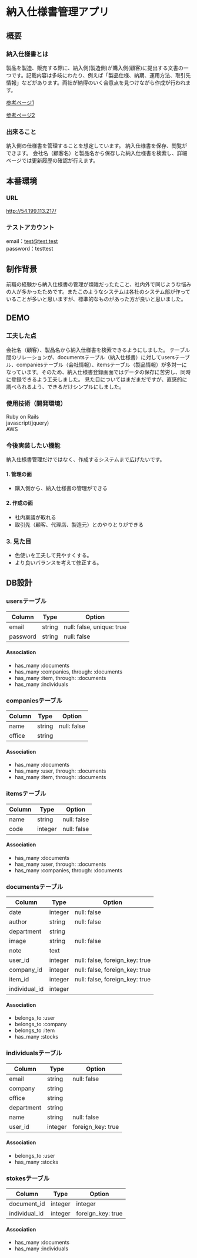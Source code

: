   # 納入仕様書管理アプリ
## 概要
### 納入仕様書とは
製品を製造、販売する際に、納入側(製造側)が購入側(顧客)に提出する文書の一つです。記載内容は多岐にわたり、例えば「製品仕様、納期、運用方法、取引先情報」などがあります。両社が納得のいく合意点を見つけながら作成が行われます。

[参考ページ1](https://seihin-sekkei.com/method/delivery-specification/#:~:text=%E7%B4%8D%E5%85%A5%E4%BB%95%E6%A7%98%E6%9B%B8%E3%81%AF%E8%87%AA%E7%A4%BE,%E3%81%8C%E7%B4%8D%E5%85%A5%E4%BB%95%E6%A7%98%E6%9B%B8%E3%81%A7%E3%81%99%E3%80%82)

[参考ページ2](https://tecdlab.com/2019/02/05/%E7%B4%8D%E5%85%A5%E4%BB%95%E6%A7%98%E6%9B%B8%E3%81%A3%E3%81%A6%E4%BD%95%EF%BC%9F%EF%BD%9E%E3%81%AF%E3%81%98%E3%82%81%E3%81%A6%E3%81%AE%E7%B4%8D%E5%85%A5%E4%BB%95%E6%A7%98%E6%9B%B8%EF%BD%9E/)
### 出来ること
納入側の仕様書を管理することを想定しています。
納入仕様書を保存、閲覧ができます。
会社名（顧客名）と製品名から保存した納入仕様書を検索し、詳細ページでは更新履歴の確認が行えます。

## 本番環境
### URL
http://54.199.113.217/
### テストアカウント
email：test@test.test<br>
password：testtest

## 制作背景
前職の経験から納入仕様書の管理が煩雑だったたこと、社内外で同じような悩みの人が多かったためです。またこのようなシステムは各社のシステム部が作っていることが多いと思いますが、標準的なものがあった方が良いと思いました。

## DEMO
### 工夫した点
会社名（顧客）、製品名から納入仕様書を検索できるようにしました。
テーブル間のリレーションが、documentsテーブル（納入仕様書）に対してusersテーブル、companiesテーブル（会社情報）、itemsテーブル（製品情報）が多対一になっています。そのため、納入仕様書登録画面ではデータの保存に苦労し、同時に登録できるよう工夫しました。
見た目についてはまだまだですが、直感的に調べられるよう、できるだけシンプルにしました。
### 使用技術（開発環境）
Ruby on Rails<br>
javascript(jquery)<br>
AWS
### 今後実装したい機能
納入仕様書管理だけではなく、作成するシステムまで広げたいです。
#### 1. 管理の面
- 購入側から、納入仕様書の管理ができる
#### 2. 作成の面
- 社内稟議が取れる
- 取引先（顧客、代理店、製造元）とのやりとりができる
### 3. 見た目
- 色使いを工夫して見やすくする。
- より良いバランスを考えて修正する。


## DB設計
### usersテーブル
|Column|Type|Option|
|------|----|------|
|email|string|null: false, unique: true|
|password|string|null: false|
#### Association
- has_many :documents
- has_many :companies, through: :documents
- has_many :item, through: :documents
- has_many :individuals

### companiesテーブル
|Column|Type|Option|
|------|----|------|
|name|string|null: false|
|office|string|
#### Association
- has_many :documents
- has_many :user, through: :documents
- has_many :item, through: :documents

### itemsテーブル
|Column|Type|Option|
|------|----|------|
|name|string|null: false|
|code|integer|null: false|
#### Association
- has_many :documents
- has_many :user, through: :documents
- has_many :companies, through: :documents

### documentsテーブル
|Column|Type|Option|
|------|----|------|
|date|integer|null: false|
|author|string|null: false|
|department|string|
|image|string|null: false|
|note|text|
|user_id|integer|null: false, foreign_key: true|
|company_id|integer|null: false, foreign_key: true|
|item_id|integer|null: false, foreign_key: true|
|individual_id|integer|
#### Association
- belongs_to :user
- belongs_to :company
- belongs_to :item
- has_many :stocks

### individualsテーブル
|Column|Type|Option|
|------|----|------|
|email|string|null: false|
|company|string|
|office|string|
|department|string|
|name|string|null: false|
|user_id|integer|foreign_key: true|
#### Association
- belongs_to :user
- has_many :stocks


### stokesテーブル
|Column|Type|Option|
|------|----|------|
|document_id|integer|integer|foreign_key: true|
|individual_id|integer|foreign_key: true|
#### Association
- has_many :documents
- has_many :individuals
